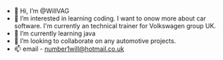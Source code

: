 - 👋 Hi, I’m @WillVAG
- 👀 I’m interested in learning coding. I want to onow more about car software. I'm currently an technical trainer for Volkswagen group UK.
- 🌱 I’m currently learning java
- 💞️ I’m looking to collaborate on any automotive projects.
- 📫 email - number1will@hotmail.co.uk

<!---
WillVAG/WillVAG is a ✨ special ✨ repository because its `README.md` (this file) appears on your GitHub profile.
You can click the Preview link to take a look at your changes.
--->
